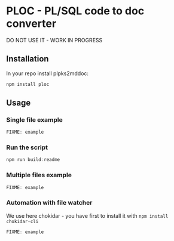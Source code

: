 # PLOC - PL/SQL code to doc converter

DO NOT USE IT - WORK IN PROGRESS

## Installation

In your repo install plpks2mddoc:

```js
npm install ploc
```


## Usage 

### Single file example

```js
FIXME: example
```

### Run the script

```js
npm run build:readme
```

### Multiple files example

```js
FIXME: example
```

### Automation with file watcher

We use here chokidar - you have first to install it with `npm install chokidar-cli`

```js
FIXME: example
```


